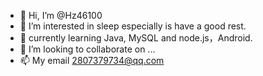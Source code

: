 - 👋 Hi, I’m @Hz46100
- 👀 I’m interested in sleep especially is have a good rest.
- 🌱 currently learning Java, MySQL and node.js，Android.
- 💞️ I’m looking to collaborate on ...
- 📫 My email 2807379734@qq.com
